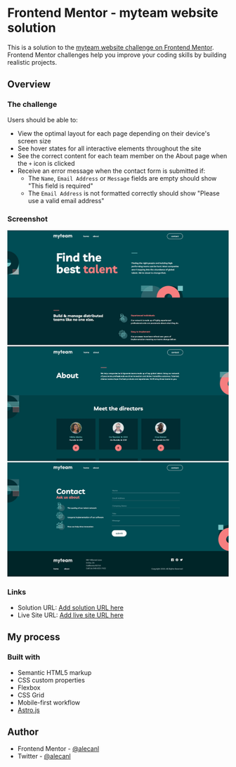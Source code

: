 # Frontend Mentor - myteam website solution

This is a solution to the [myteam website challenge on Frontend Mentor](https://www.frontendmentor.io/challenges/myteam-multipage-website-mxlEauvW). Frontend Mentor challenges help you improve your coding skills by building realistic projects.

## Overview

### The challenge

Users should be able to:

- View the optimal layout for each page depending on their device's screen size
- See hover states for all interactive elements throughout the site
- See the correct content for each team member on the About page when the `+` icon is clicked
- Receive an error message when the contact form is submitted if:
  - The `Name`, `Email Address` or `Message` fields are empty should show "This field is required"
  - The `Email Address` is not formatted correctly should show "Please use a valid email address"

### Screenshot

![home](https://github.com/AlecANL/my-teams/blob/main/public/assets/home.jpg?raw=true)
![home](https://github.com/AlecANL/my-teams/blob/main/public/assets/about.jpg?raw=true)
![home](https://github.com/AlecANL/my-teams/blob/main/public/assets/contact.jpg?raw=true)

### Links

- Solution URL: [Add solution URL here](https://github.com/AlecANL/my-teams)
- Live Site URL: [Add live site URL here](https://myteams-v1.netlify.app/)

## My process

### Built with

- Semantic HTML5 markup
- CSS custom properties
- Flexbox
- CSS Grid
- Mobile-first workflow
- [Astro.js](https://astro.build/)

## Author

- Frontend Mentor - [@alecanl](https://www.frontendmentor.io/profile/AlecANL)
- Twitter - [@alecanl](https://twitter.com/alecANL)
